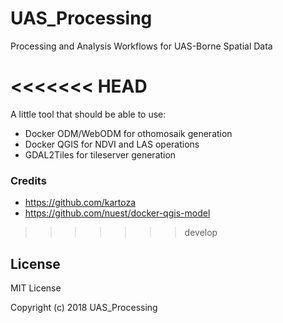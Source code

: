 # UAS_Processing
Processing and Analysis Workflows for UAS-Borne Spatial Data

<<<<<<< HEAD
=======
A little tool that should be able to use:

- Docker ODM/WebODM for othomosaik generation
- Docker QGIS for NDVI and LAS operations
- GDAL2Tiles for tileserver generation

### Credits

- https://github.com/kartoza
- https://github.com/nuest/docker-qgis-model
    

>>>>>>> develop
## License

MIT License

Copyright (c) 2018 UAS_Processing

